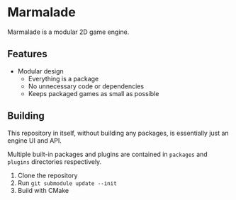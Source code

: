 # Marmalade

Marmalade is a modular 2D game engine.

## Features

- Modular design
  - Everything is a package
  - No unnecessary code or dependencies
  - Keeps packaged games as small as possible

## Building

This repository in itself, without building any packages, is essentially just an engine UI and API.

Multiple built-in packages and plugins are contained in `packages` and `plugins` directories respectively.

1. Clone the repository
2. Run `git submodule update --init`
3. Build with CMake
